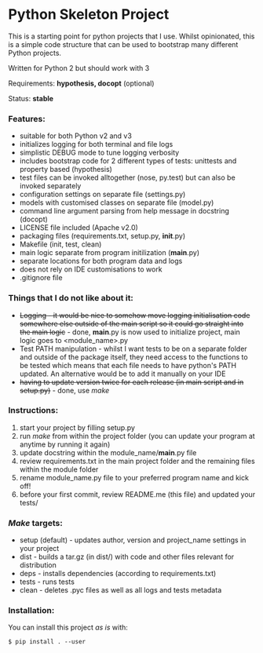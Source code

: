 # Python Skeleton Project
This is a starting point for python projects that I use. Whilst opinionated, this is a simple code structure that can be used to bootstrap many different Python projects.

Written for Python 2 but should work with 3

Requirements: **hypothesis, docopt** (optional)

Status: **stable**

### Features:
* suitable for both Python v2 and v3
* initializes logging for both terminal and file logs
* simplistic DEBUG mode to tune logging verbosity
* includes bootstrap code for 2 different types of tests: unittests and property based (hypothesis)
* test files can be invoked alltogether (nose, py.test) but can also be invoked separately
* configuration settings on separate file (settings.py)
* models with customised classes on separate file (model.py)
* command line argument parsing from help message in docstring (docopt)
* LICENSE file included (Apache v2.0)
* packaging files (requirements.txt, setup.py, __init__.py)
* Makefile (init, test, clean)
* main logic separate from program initilization (__main__.py)
* separate locations for both program data and logs
* does not rely on IDE customisations to work
* .gitignore file

### Things that I do not like about it:
* ~~Logging - it would be nice to somehow move logging initialisation code somewhere else outside of the main script so it could go straight into the main logic~~ - done, __main__.py is now used to initialize project, main logic goes to <module_name>.py
* Test PATH manipulation - whilst I want tests to be on a separate folder and outside of the package itself, they need access to the functions to be tested which means that each file needs to have python's PATH updated. An alternative would be to add it manually on your IDE
* ~~having to update version twice for each release (in main script and in setup.py)~~ - done, use _make_

### Instructions:
1. start your project by filling setup.py
1. run _make_ from within the project folder (you can update your program at anytime by running it again)
1. update docstring within the module_name/__main__.py file
1. review requirements.txt in the main project folder and the remaining files within the module folder
1. rename module_name.py file to your preferred program name and kick off!
1. before your first commit, review README.me (this file) and updated your tests/

### _Make_ targets:
* setup (default) - updates author, version and project_name settings in your project
* dist - builds a tar.gz (in dist/) with code and other files relevant for distribution
* deps - installs dependencies (according to requirements.txt)
* tests - runs tests
* clean - deletes .pyc files as well as all logs and tests metadata

### Installation:
You can install this project _as is_ with:

```
$ pip install . --user
```